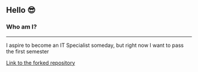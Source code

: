## Hello 😎
### Who am I?
***
I aspire to become an IT Specialist someday, but right now I want to pass the first semester<br>

[Link to the forked repository](https://github.com/MTSSkibid/Rubick-s-Cube-Dataset)
